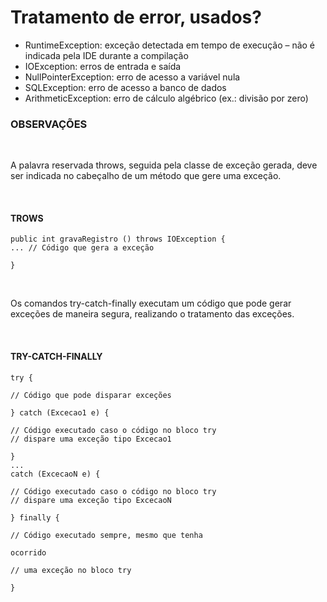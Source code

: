 # **Tratamento de error, usados?**

- RuntimeException: exceção detectada em tempo de execução – não é
indicada pela IDE durante a compilação
- IOException: erros de entrada e saída
- NullPointerException: erro de acesso a variável nula
- SQLException: erro de acesso a banco de dados
- ArithmeticException: erro de cálculo algébrico (ex.: divisão por zero)


### **OBSERVAÇÕES**
<br>

A palavra reservada throws, seguida pela classe de exceção
gerada, deve ser indicada no cabeçalho de um método que gere
uma exceção.


<br>

#### **TROWS** 

    public int gravaRegistro () throws IOException {
    ... // Código que gera a exceção

    }


<br>


Os comandos try-catch-finally executam um código que pode
gerar exceções de maneira segura, realizando o tratamento das
exceções.

<br>


#### **TRY-CATCH-FINALLY**

    try {

    // Código que pode disparar exceções

    } catch (Excecao1 e) {

    // Código executado caso o código no bloco try
    // dispare uma exceção tipo Excecao1

    }
    ...
    catch (ExcecaoN e) {

    // Código executado caso o código no bloco try
    // dispare uma exceção tipo ExcecaoN

    } finally {

    // Código executado sempre, mesmo que tenha

    ocorrido

    // uma exceção no bloco try

    }